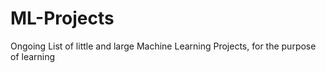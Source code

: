 # ML-Projects
Ongoing List of little and large Machine Learning Projects, for the purpose of learning
